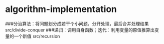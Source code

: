 # algorithm-implementation
###分治算法：将问题划分成若干个小问题，分开处理，最后合并处理结果
src/divide-conquer
###递归：调用自身函数；迭代：利用变量的原值推算出变量的一个新值
src/recursion
